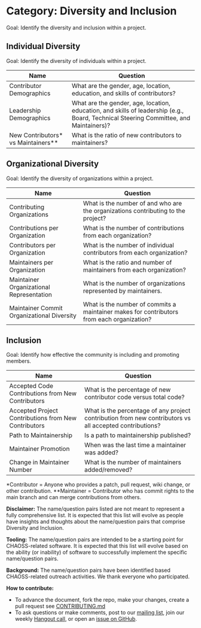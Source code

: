# Category: Diversity and Inclusion

Goal: Identify the diversity and inclusion within a project. 

## Individual Diversity

Goal: Identify the diversity of individuals within a project.

Name | Question
--- | ---
Contributor Demographics | What are the gender, age, location, education, and skills of contributors? 
Leadership Demographics | What are the gender, age, location, education, and skills of leadership (e.g., Board, Technical Steering Committee, and Maintainers)?
New Contributors* vs Maintainers** | What is the ratio of new contributors to maintainers?

## Organizational Diversity

Goal: Identify the diversity of organizations within a project.

Name | Question
--- | ---
Contributing Organizations | What is the number of and who are the organizations contributing to the project?
Contributions per Organization | What is the number of contributions from each organization?
Contributors per Organization | What is the number of individual contributors from each organization?
Maintainers per Organization | What is the ratio and number of maintainers from each organization?
Maintainer Organizational Representation | What is the number of organizations represented by maintainers.
Maintainer Commit Organizational Diversity | What is the number of commits a maintainer makes for contributors from each organization?

## Inclusion

Goal: Identify how effective the community is including and promoting members.

Name | Question
--- | ---
Accepted Code Contributions from New Contributors | What is the percentage of new contributor code versus total code?
Accepted Project Contributions from New Contributors | What is the percentage of any project contribution from new contributors vs all accepted contributions?
Path to Maintainership | Is a path to maintainership published?
Maintainer Promotion | When was the last time a maintainer was added?
Change in Maintainer Number | What is the number of maintainers added/removed?

*Contributor = Anyone who provides a patch, pull request, wiki change, or other contribution.
**Maintainer = Contributor who has commit rights to the main branch and can merge contributions from others.

**Disclaimer:**
The name/question pairs listed are not meant to represent a fully comprehensive list. It is expected that this list will evolve as people have insights and thoughts about the name/question pairs that comprise Diversity and Inclusion.

**Tooling:**
The name/question pairs are intended to be a starting point for CHAOSS-related software. It is expected that this list will evolve based on the ability (or inability) of software to successfully implement the specific name/question pairs.

**Background:**
The name/question pairs have been identified based CHAOSS-related outreach activities. We thank everyone who participated.

**How to contribute:**
- To advance the document, fork the repo, make your changes, create a pull request see [CONTRIBUTING.md][contrib]
- To ask questions or make comments, post to our [mailing list][ml], join our weekly [Hangout call][ho], or open an [issue on GitHub][issue].

[contrib]: .github/CONTRIBUTING.md
[ml]: https://wiki.linuxfoundation.org/chaoss/metrics#mail-list
[ho]: https://wiki.linuxfoundation.org/chaoss/metrics#weekly-hangout
[issue]: https://github.com/chaoss/metrics/issues

